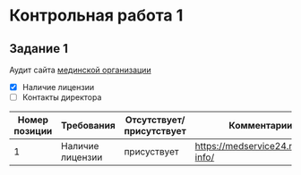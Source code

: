 # Контрольная работа 1

## Задание 1
Аудит сайта [мединской организации](https://medservice24.ru/)
- [x] Наличие лицензии
- [ ] Контакты директора

|Номер позиции|Требования|Отсутствует/присутствует|Комментарии| 
|---|---|---|--|
|1|Наличие лицензии|присуствует|https://medservice24.ru/legal-info/|
